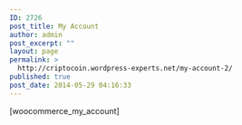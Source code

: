 ```yaml
---
ID: 2726
post_title: My Account
author: admin
post_excerpt: ""
layout: page
permalink: >
  http://criptocoin.wordpress-experts.net/my-account-2/
published: true
post_date: 2014-05-29 04:16:33
---
```

[woocommerce_my_account]